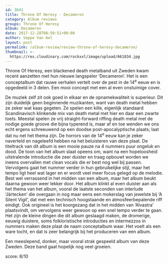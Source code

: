 ```yaml
---
id: 3641
title: Throne Of Heresy - Decameron
category: Album reviews
groups: Throne Of Heresy
album: Decameron
date: 2017-12-28T08:50:51+00:00
author: Seppe Van Ael
layout: post
permalink: /album-review/review-throne-of-heresy-decameron/
thumbnail: >-
  https://res.cloudinary.com/rockxxl/image/upload/661834.jpg
---
```

Throne Of Heresy, een blackened death metalband uit Zweden kwam recent aanzetten met hun nieuwe langspeler ‘Decameron’. Het is een conceptalbum dat rauwe verhalen vertelt over de pest in de 14<sup>e</sup> eeuw en is opgedeeld in 3 delen. Een mooi concept met een al even onstuimige cover.

De muziek zelf zit ook goed in elkaar en de opnamekwaliteit is superieur. Dit zijn duidelijk geen beginnende muzikanten, want van death metal hebben ze zeker wat kaas gegeten. Ze spelen een kille, eigenlijk standaard Scandinavisch klinkende mix van death metal met hier en daar een zwarte toets. Meestal spelen ze vrij straight-forward riffing death metal met de nodige goede groove die bijna typerend is, maar af en toe wenden we ons echt ergens schreeuwend op een doodse post-apocalyptische plaats; laat dat nu net het thema zijn. De horrors van de 14<sup>e</sup> eeuw kan je zeker naverteld en nageleefd hebben na het beluisteren van deze plaat. De titeltrack van dit album is een mooie pauze na 4 nummers puur ongeluk en dood. De toon van het album slaat opeens om, want na een hopeloosheid uitstralende introductie die zeer duister en traag opbouwt worden we ineens overvallen met clean vocals die er best nog wel bij passen. Vervolgens gaat het nummer verder in hun gebruikelijke stijl, maar het tempo ligt heel wat lager en er wordt veel meer focus gelegd op de melodie. Best wel verrassend in het midden van een album, maar het album beukt daarna gewoon weer lekker door. Het album klinkt al even duister aan als het thema van het album, vooral de laatste seconden van interlude ‘Järtecken’ die overgaan in nog maar eens een mokerslag van jewelste bij ‘A Silent Vigil’, dat met een technisch hoogstaande en atmosfeerbepalende riff eindigt. Ook origineel is het koorgezang dat in het midden van ‘Alvastra’ plaatsvindt, om vervolgens weer gewoon op een snel tempo verder te gaan. Het zijn de kleine dingen die dit album geslaagd maken, de dromerige, eeuwig duistere, soms folkloristische introducties en intermezzos in nummers maken deze plaat de naam conceptalbum waar. Het voelt als een ware tocht, en dat is zeer belangrijk bij het produceren van een album.

Een meeslepend, donker, maar vooral strak gespeeld album van deze Zweden. Deze band gaat hopelijk nog veel groeien.

score: 8/10
